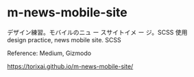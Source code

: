 # m-news-mobile-site

デザイン練習。モバイルのニュ ー スサイトイメ ー ジ。SCSS 使用<br>
design practice, news mobile site. SCSS

Reference: Medium, Gizmodo

https://torixai.github.io/m-news-mobile-site/
